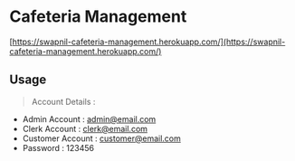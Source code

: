 # Cafeteria Management

[https://swapnil-cafeteria-management.herokuapp.com/](https://swapnil-cafeteria-management.herokuapp.com/)

## Usage

> Account Details :

- Admin Account : admin@email.com
- Clerk Account : clerk@email.com
- Customer Account : customer@email.com
- Password : 123456
